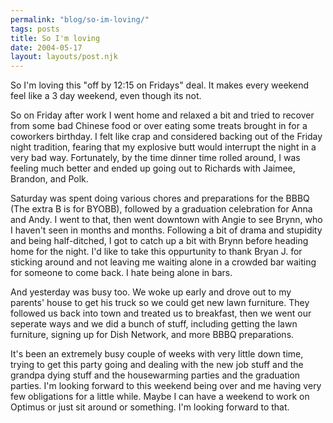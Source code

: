 ```yaml
---
permalink: "blog/so-im-loving/"
tags: posts
title: So I'm loving
date: 2004-05-17
layout: layouts/post.njk
---
```


So I'm loving this "off by 12:15 on Fridays" deal. It makes every weekend feel like a 3 day weekend, even though its not. 

So on Friday after work I went home and relaxed a bit and tried to recover from some bad Chinese food or over eating some treats brought in for a coworkers birthday. I felt like crap and considered backing out of the Friday night tradition, fearing that my explosive butt would interrupt the night in a very bad way. Fortunately, by the time dinner time rolled around, I was feeling much better and ended up going out to Richards with Jaimee, Brandon, and Polk. 

Saturday was spent doing various chores and preparations for the BBBQ (The extra B is for BYOBB), followed by a graduation celebration for Anna and Andy. I went to that, then went downtown with Angie to see Brynn, who I haven't seen in months and months. Following a bit of drama and stupidity and being half-ditched, I got to catch up a bit with Brynn before heading home for the night. I'd like to take this oppurtunity to thank Bryan J. for sticking around and not leaving me waiting alone in a crowded bar waiting for someone to come back. I hate being alone in bars. 

And yesterday was busy too. We woke up early and drove out to my parents' house to get his truck so we could get new lawn furniture. They followed us back into town and treated us to breakfast, then we went our seperate ways and we did a bunch of stuff, including getting the lawn furniture, signing up for Dish Network, and more BBBQ preparations.

It's been an extremely busy couple of weeks with very little down time, trying to get this party going and dealing with the new job stuff and the grandpa dying stuff and the housewarming parties and the graduation parties. I'm looking forward to this weekend being over and me having very few obligations for a little while. Maybe I can have a weekend to work on Optimus or just sit around or something. I'm looking forward to that.